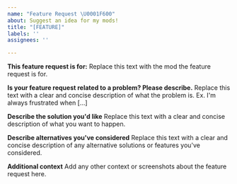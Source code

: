 ```yaml
---
name: "Feature Request \U0001F600"
about: Suggest an idea for my mods!
title: "[FEATURE]"
labels: ''
assignees: ''

---
```


**This feature request is for:**
Replace this text with the mod the feature request is for.

**Is your feature request related to a problem? Please describe.**
Replace this text with a clear and concise description of what the problem is. Ex. I'm always frustrated when [...]

**Describe the solution you'd like**
Replace this text with a clear and concise description of what you want to happen.

**Describe alternatives you've considered**
Replace this text with a clear and concise description of any alternative solutions or features you've considered.

**Additional context**
Add any other context or screenshots about the feature request here.
